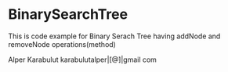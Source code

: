 BinarySearchTree
================
This is code example for Binary Serach Tree having addNode and removeNode operations(method)

Alper Karabulut
karabulutalper|[@]|gmail com
